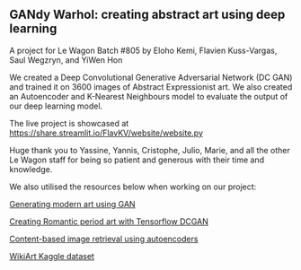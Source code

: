 ## GANdy Warhol: creating abstract art using deep learning
A project for Le Wagon Batch #805 by Eloho Kemi, Flavien Kuss-Vargas, Saul Wegzryn, and YiWen Hon

We created a Deep Convolutional Generative Adversarial Network (DC GAN) and trained it on 3600 images of Abstract Expressionist art. We also created an Autoencoder and K-Nearest Neighbours model to evaluate the output of our deep learning model.

The live project is showcased at https://share.streamlit.io/FlavKV/website/website.py

Huge thank you to Yassine, Yannis, Cristophe, Julio, Marie, and all the other Le Wagon staff for being so patient and generous with their time and knowledge.

We also utilised the resources below when working on our project:

[Generating modern art using GAN](https://towardsdatascience.com/generating-modern-arts-using-generative-adversarial-network-gan-on-spell-39f67f83c7b4)

[Creating Romantic period art with Tensorflow DCGAN](https://www.kaggle.com/amyjang/creating-romantic-period-art-w-tensorflow-dcgan)

[Content-based image retrieval using autoencoders](https://github.com/ArunadeviRamesh/Content-Based-Image-Retrieval-using-Autoencoders-Unsupervised-deep-learning-algorithms)

[WikiArt Kaggle dataset](https://www.kaggle.com/antoinegruson/-wikiart-all-images-120k-link)
